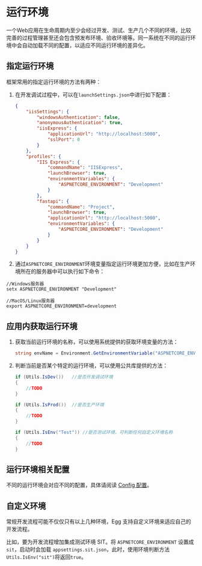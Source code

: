 # 运行环境
一个Web应用在生命周期内至少会经过开发、测试、生产几个不同的环境，比较完善的过程管理甚至还会包含预发布环境、验收环境等。同一系统在不同的运行环境中会自动加载不同的配置，以适应不同运行环境的差异化。



## 指定运行环境

框架常用的指定运行环境的方法有两种：

1. 在开发调试过程中，可以在`launchSettings.json`中进行如下配置：

   ```json
   {
       "iisSettings": {
           "windowsAuthentication": false,
           "anonymousAuthentication": true,
           "iisExpress": {
               "applicationUrl": "http://localhost:5000",
               "sslPort": 0
           }
       },
       "profiles": {
           "IIS Express": {
               "commandName": "IISExpress",
               "launchBrowser": true,
               "environmentVariables": {
                   "ASPNETCORE_ENVIRONMENT": "Development"
               }
           },
           "fastapi": {
               "commandName": "Project",
               "launchBrowser": true,
               "applicationUrl": "http://localhost:5000",
               "environmentVariables": {
                   "ASPNETCORE_ENVIRONMENT": "Development"
               }
           }
       }
   }
   ```

2. 通过`ASPNETCORE_ENVIRONMENT`环境变量指定运行环境更加方便，比如在生产环境所在的服务器中可以执行如下命令：

```shell
//Windows服务器
setx ASPNETCORE_ENVIRONMENT "Development"

//MacOS/Linux服务器
export ASPNETCORE_ENVIRONMENT=development
```



## 应用内获取运行环境

1. 获取当前运行环境的名称，可以使用系统提供的获取环境变量的方法：

   ```c#
   string envName = Environment.GetEnvironmentVariable("ASPNETCORE_ENVIRONMENT");
   ```

2. 判断当前是否某个特定的运行环境，可以使用公共库提供的方法：

   ```c#
   if (Utils.IsDev())	//是否开发调试环境
   {
       //TODO
   }
   
   if (Utils.IsProd())	//是否生产环境
   {
       //TODO
   }
   
   if (Utils.IsEnv("Test"))	//是否测试环境，可判断任何自定义环境名称
   {
       //TODO
   }
   ```



## 运行环境相关配置

 不同的运行环境会对应不同的配置，具体请阅读 [Config 配置](config.md)。 



## 自定义环境

常规开发流程可能不仅仅只有以上几种环境，Egg 支持自定义环境来适应自己的开发流程。 

比如，要为开发流程增加集成测试环境 SIT。将 `ASPNETCORE_ENVIRONMENT` 设置成 `sit`，启动时会加载 `appsettings.sit.json`，此时，使用环境判断方法`Utils.IsEnv("sit")`将返回`true`。